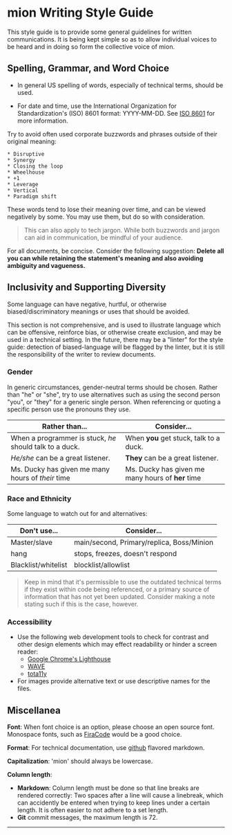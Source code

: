# mion Writing Style Guide
This style guide is to provide some general guidelines for written 
communications. It is being kept simple so as to allow individual voices to be 
heard and in doing so form the collective voice of mion.

## Spelling, Grammar, and Word Choice

* In general US spelling of words, especially of technical terms, should be
  used.

* For date and time, use the International Organization for Standardization's 
  (ISO) 8601 format: YYYY-MM-DD. See
  [ISO 8601](https://www.iso.org/iso-8601-date-and-time-format.html) for more
  information.
  
Try to avoid often used corporate buzzwords and phrases outside of their 
original meaning:

    * Disruptive 
    * Synergy
    * Closing the loop
    * Wheelhouse
    * +1
    * Leverage
    * Vertical
    * Paradigm shift

These words tend to lose their meaning over time, and can be viewed negatively
by some. You may use them, but do so with consideration.

> This can also apply to tech jargon. While both buzzwords and jargon can aid in 
  communication, be mindful of your audience. 

For all documents, be concise. Consider the following suggestion:
**Delete all you can while retaining the statement's meaning and also avoiding 
ambiguity and vagueness.**

## Inclusivity and Supporting Diversity
Some language can have negative, hurtful, or otherwise 
biased/discriminatory meanings or uses that should be avoided.

This section is not comprehensive, and is used to illustrate language which
can be offensive, reinforce bias, or otherwise create exclusion, and may be used
in a technical setting. In the future, there may be a "linter" for the style 
guide: detection of biased-language will be flagged by the linter, but it is 
still the responsibility of the writer to review documents.

### Gender
In generic circumstances, gender-neutral terms should be chosen. Rather than
"he" or "she", try to use alternatives such as using the second person "you",
or "they" for a generic single person. When referencing or quoting a 
specific person use the pronouns they use.

| Rather than...                                          | Consider...                                       |
|---------------------------------------------------------|---------------------------------------------------|
| When a programmer is stuck, *he* should talk to a duck. | When **you** get stuck, talk to a duck.           |
| *He/she* can be a great listener.                       | **They** can be a great listener.                 |
| Ms. Ducky has given me many hours of *their* time       | Ms. Ducky has given me many hours of **her** time |

### Race and Ethnicity

Some language to watch out for and alternatives:

| Don't use...        | Consider...                               |
|---------------------|-------------------------------------------|
| Master/slave        | main/second, Primary/replica, Boss/Minion |
| hang                | stops, freezes, doesn't respond           |
| Blacklist/whitelist | blocklist/allowlist                       |

> Keep in mind that it's permissible to use the outdated technical terms if
  they exist within code being referenced, or a primary source of information 
  that has not yet been updated. Consider making a note stating such if this 
  is the case, however.

### Accessibility 
* Use the following web development tools to check for contrast and other
  design elements which may effect readability or hinder a screen reader:
  - [Google Chrome's Lighthouse](https://developers.google.com/~/lighthouse)
  - [WAVE](https://wave.webaim.org/)
  - [tota11y](https://khan.github.io/tota11y/) 
* For images provide alternative text or use 
  descriptive names for the files.

## Miscellanea
**Font**: When font choice is an option, please choose an open source font. 
      Monospace fonts, such as [FiraCode](https://github.com/tonsky/FiraCode)
      would be a good choice.

**Format**: For technical documentation, use 
[github](https://github.github.com/gfm/) flavored markdown.

**Capitalization**: 'mion' should always be lowercase.

**Column length**: 
* **Markdown**: Column length must be done so that line breaks are rendered correctly: Two spaces after a line will cause a linebreak, which can accidently be entered when trying to keep lines under a certain length. It is often easier to not adhere to a set length.
* **Git** commit messages, the maximum length is 72.

-------------------------------------------------------------------------------
